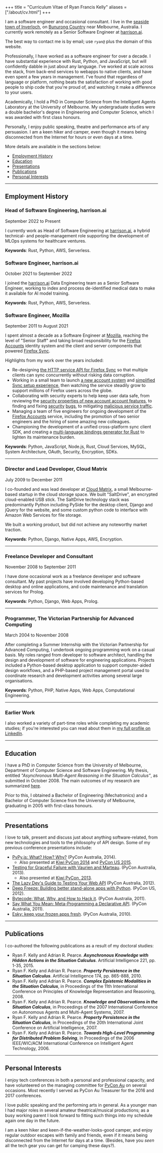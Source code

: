 +++
title = "Curriculum Vitae of Ryan Francis Kelly"
aliases = ["/about/cv.html"]
+++

I am a software engineer and occasional consultant.  I live in the <a href="http://en.wikipedia.org/wiki/Inverloch,_Victoria">seaside town of Inverloch</a>, on <a href="https://www.bunuronglc.org/">Bunurong Country</a> near Melbourne, Australia.
I currently work remotely as a Senior Software Engineer at <a href="https://harrison.ai/">harrison.ai</a>.

The best way to contact me is by email; use `ryan@` plus the domain of this website.

Professionally, I have worked as a software engineer for over a decade. I have substantial experience with Rust, Python, and JavaScript, but will confidently dabble in just about any language.
I've worked at scale across the stack, from back-end services to webapps to native clients, and have even spent a few years in management. I've found that regardless of language or platform, nothing beats the satisfaction of working with good people to ship code that you're proud of, and watching it make a difference to your users.

Academically, I hold a PhD in Computer Science from the Intelligent Agents Laboratory at the University of Melbourne. My undergraduate studies were a double bachelor's degree in Engineering and Computer Science, which I was awarded with first class honours.

Personally, I enjoy public speaking, theatre and performance arts of any persuasion.  I am a keen hiker and camper, even though it means being disconnected from the Internet for hours or even days at a time.

More details are available in the sections below:
* <a href="#employment">Employment History</a>
* <a href="#education">Education</a>
* <a href="#presentations">Presentations</a>
* <a href="#publications">Publications</a>
* <a href="#personal">Personal Interests</a>

<!-- * <a href="#skills">Skills</a> -->

<hr />

## <a name="employment"></a>Employment History

### Head of Software Engineering, harrison.ai
<p class="item-meta">September 2022 to Present</p>

I currently work as Head of Software Engineering at <a href="http://harrison.ai/">harrison.ai</a>,
a hybrid technical- and people-management role supporting the development of MLOps systems
for healthcare ventures.

**Keywords**: Rust, Python, AWS, Serverless.

### Software Engineer, harrison.ai
<p class="item-meta">October 2021 to September 2022</p>

I joined the <a href="http://harrison.ai/">harrison.ai</a> Data Engineering team as a Senior Software Engineer,
working to index and process de-identified medical data to make it available for AI model training.

**Keywords**: Rust, Python, AWS, Serverless.

### Software Engineer, Mozilla
<p class="item-meta">September 2011 to August 2021</p>

I spent almost a decade as a Software Engineer at <a href="http://www.mozilla.com/">Mozilla</a>, reaching the level of "Senior Staff" and taking broad responsibility for the <a href="https://accounts.firefox.com/">Firefox Accounts</a> identity system
and the client and server components that powered <a href="https://www.mozilla.org/en-US/firefox/sync/">Firefox Sync</a>.

Highlights from my work over the years included:
* Re-designing [the HTTP service API for Firefox Sync](https://mozilla-services.readthedocs.io/en/latest/storage/apis-1.5.html) so that multiple clients can sync concurrently without risking data corruption.
* Working in a small team to launch [a new account system](https://blog.mozilla.org/blog/2014/02/07/introducing-mozilla-firefox-accounts/) and [simplified Sync setup experience](https://blog.mozilla.org/services/2014/02/07/a-better-firefox-sync/), then watching the service steadily grow to support millions of Firefox users across the globe.
* Collaborating with security experts to help keep user data safe, from reviewing the [security properties of new account account features](https://github.com/mozilla/fxa/blob/main/packages/fxa-content-server/docs/pairing-architecture.md#intended-security-properties), to finding and fixing [security](/blog/entry/security-bugs-ssrf-via-request-splitting/) [bugs](/blog/entry/exploring-security-persona/), to mitigating [malicious service traffic](https://blog.mozilla.org/services/2016/04/09/stolen-passwords-used-to-break-into-firefox-accounts/).
* Managing a team of five engineers for ongoing development of the [Firefox Accounts](https://accounts.firefox.com/) service, including the promotion of two senior engineers and the hiring of some amazing new colleagues.
* Championing the development of a unified cross-platform sync client SDK, and creating a [multi-language bindings generator for Rust](https://github.com/mozilla/uniffi-rs/) to lighten its maintenance burden.

**Keywords**: Python, JavaScript, Node.js, Rust, Cloud Services, MySQL, System Architecture, OAuth, Security, Encryption, SDKs.

<hr class="mini" />

### Director and Lead Developer, Cloud Matrix
<p class="item-meta">July 2009 to December 2011</p>

I co-founded and was lead developer at <a href="http://www.cloudmatrix.com.au/">Cloud Matrix</a>, a small Melbourne-based startup in the cloud storage space.  We built "SaltDrive", an encrypted cloud-enabled USB stick.  The SaltDrive technology stack was predominantly Python including PySide for the desktop client, Django and jQuery for the website, and some custom python code to interface with Amazon Web Services for file storage.

We built a working product, but did not achieve any noteworthy market traction.

**Keywords**: Python, Django, Native Apps, AWS, Encryption.

<hr class="mini" />

### Freelance Developer and Consultant
<p class="item-meta">November 2008 to September 2011</p>

I have done occasional work as a freelance developer and software consultant.  My past projects have involved developing Python-based desktop and online applications, and code maintenance and translation services for Prolog.

**Keywords**: Python, Django, Web Apps, Prolog.

<hr class="mini" />


### Programmer, The Victorian Partnership for Advanced Computing
<p class="item-meta">March 2004 to November 2008</p>

After completing a Summer Internship with the Victorian Partnership for Advanced Computing, I undertook ongoing programming work on a casual basis.  My roles ranged from developer to software architect, handling the design and development of software for engineering applications. Projects included a Python-based desktop application to support computer-aided design workflows, and a PHP-based project management portal used to coordinate research and development activities among several large organisations.

**Keywords**: Python, PHP, Native Apps, Web Apps, Computational Engineering.

<hr class="mini" />

### Earlier Work

I also worked a variety of part-time roles while completing my academic studies;
if you're interested you can read about them in [my full profile on LinkedIn](https://www.linkedin.com/in/ryanfkelly/).

<hr />

## <a name="education"></a>Education

I have a PhD in Computer Science from the University of Melbourne, Department of Computer Science and Software Engineering.  My thesis, entitled *"Asynchronous Multi-Agent Reasoning in the Situation Calculus"*,
as submitted in October 2008.  The main outcomes of my research are summarized <a href="http://www.rfk.id.au/ramblings/research/">here</a>.

Prior to this, I obtained a Bachelor of Engineering (Mechatronics) and a Bachelor of Computer Science from the University of Melbourne, graduating in 2005 with first-class honours.

<hr />

<!--
## <a name="skills" />Skills

I dislike playing buzzword bingo, and am a big believer in cultivating a "T-shaped" skillset - having both a broad base of general knowledge, and the ability to dig in deep on something on demand.

Still, this *is* a CV, so here are a selection of skills that I've had the opportunity to dig in deep on in the past:

### Python

Python is currently my language of choice for general-purpose development, as shown by its prevalence among my current <a href="https://github.com/rfk/">open-source software projects</a>.  Like many Pythonistas, I appreciate the language's simplicity and its elegant conceptual model.  I've come to depend on Python's comprehensive standard library and the great variety of software available on the <a href="http://pypi.python.org/">Python Package Index</a> to get things done quickly and easily.

Some of my more popular open-source Python projects include:
* <a href="https://github.com/rfk/esky/">Esky</a>:  an auto-update framework for frozen Python apps.
* <a href="https://github.com/rfk/pypyjs">PyPy.js</a>:  a javascript backend and JIT target for the PyPy python interpreter.
* <a href="https://github.com/rfk/playitagainsam">playitagainsam</a>:  a presentation tool for recording and replaying live terminal sessions.


### JavaScript and Node.js

JavaScript was the first programming language I ever learned and I have been using it sporadically for over ten years.  The rise of node.js in recent years has seen me deploying it on both client and server (and occasionally typing "===" into my python code when I jump between projects).  Aside from the obvious list of warts, I find JavaScript to be very powerful and highly productive language.

Some of my more popular open-source JavaScript projects include:
* <a href="https://github.com/rfk/playitagainsam-js">playitagainsam-js</a>:  a web-based player for recorded terminal sessions.
* <a href="https://github.com/mozilla/awsboxen">awsboxen</a>:  a node.js deployment tool built on Amazon Cloud Formation.
* <a href="http://github.com/rfk/xmlns/">jquery.xmlns</a>:  a jQuery plugin providing CSS-3 namespace selector syntax.

### Rust

Recently learned, really enjoying. Wrote a bindings generator.

### Identity, Authentication and OAuth

I built an identity system.

### Cryptography

I'm not a cryptographer, but I've worked with some! Interfacing between cryptographic design and code.


### Written Communication

Constantly getting better at it.

### Public Speaking

Love it, have done a lot of it.

<hr />
-->

## Presentations

I love to talk, present and discuss just about anything software-related, from new technologies and tools to the philosophy of API design.  Some of my previous conference presentations include:

* <a href="http://www.youtube.com/watch?v=8C9q94F6Uqo">PyPy.js: What? How? Why?</a> (PyCon Australia, 2014).
  * Also presented at <a href="https://www.youtube.com/watch?v=pt-e-X_q-dk">Kiwi PyCon 2014</a> and <a href="https://www.youtube.com/watch?v=PiBfOFqDIAI">PyCon US 2015</a>.
* <a href="https://www.youtube.com/watch?v=DH94wksQFPM">Testing for Graceful Failure with Vaurien and Marteau</a>. (PyCon Australia, 2013).
  * Also presented at <a href="http://pyvideo.org/video/2378/testing-for-graceful-failure-with-vaurien-and-mar-">Kiwi PyCon, 2013</a>.
* <a href="http://pyvideo.org/video/1646/the-lazy-devs-guide-to-testing-your-web-api">The Lazy Dev's Guide to Testing Your Web API</a> (PyCon Australia, 2012).
* <a href="http://pyvideo.org/video/958/deep-freeze-building-better-stand-alone-apps-wit">Deep Freeze: Building better stand-alone apps with Python</a>. (PyCon US, 2012).
* <a href="http://pyvideo.org/video/1000/bytecode-what-why-and-how-to-hack-it">Bytecode: What, Why, and How to Hack it</a>. (PyCon Australia, 2011).
* <a href="http://pyvideo.org/video/989/say-what-you-mean-meta-programming-a-declarative">Say What You Mean: Meta-Programming a Declarative API</a>. (PyCon Australia, 2011).
* <a href="http://pyvideo.org/video/470/pyconau-2010--esky--keep-your-frozen-apps-fresh">Esky: keep your frozen apps fresh</a>. (PyCon Australia, 2010).

<hr />

## Publications

<p>I co-authored the following publications as a result of my doctoral studies:</p>

<ul>
<li>Ryan F. Kelly and Adrian R. Pearce. <b><i>Asynchronous Knowledge with Hidden Actions in the Situation Calculus</i></b>. Artificial Intelligence 221, pp. 1-35, 2015.</li>
<li>Ryan F. Kelly and Adrian R. Pearce. <b><i>Property Persistence in the Situation Calculus</i></b>. Artificial Intelligence 174, pp. 865-888, 2010.</li>
<li>Ryan F. Kelly and Adrian R. Pearce. <b><i>Complex Epistemic Modalities in the Situation Calculus</i></b>, in Proceedings of the 11th International Conference on Principles of Knowledge Representation and Reasoning, 2008.</li>
<li>Ryan F. Kelly and Adrian R. Pearce. <b><i>Knowledge and Observations in the Situation Calculus</i></b>, in Proceedings of the 2007 International Conference on Autonomous Agents and Multi-Agent Systems, 2007.</li>
<li>Ryan F. Kelly and Adrian R. Pearce. <b><i>Property Persistence in the Situation Calculus</i></b>, in Proceedings of the 20th International Joint Conference on Artificial Intelligence, 2007.</li>
<li>Ryan F. Kelly and Adrian R. Pearce. <b><i>Towards High-Level Programming for Distributed Problem Solving</i></b>, in Proceedings of the 2006 IEEE/WIC/ACM International Conference on Intelligent Agent Technology, 2006.</li>
</ul>

<hr />

## <a name="personal"></a> Personal Interests

I enjoy tech conferences in both a personal and professional capacity, and have volunteered on the managing committee for [PyCon Au](https://pycon-au.org/) on several occasions. Most recently I served as PyCon Au Treasurer for the 2016 and 2017 conferences.

I love public speaking and the performing arts in general. As a younger man I had major roles in several amateur theatrical/musical productions; as a busy working parent I look forward to fitting such things into my schedule again one day in the future.

I am a keen hiker and keen-if-the-weather-looks-good camper, and enjoy regular outdoor escapes with family and friends, even if it means being disconnected from the Internet for days at a time.
(Besides, have you *seen* all the tech gear you can get for camping these days?).

